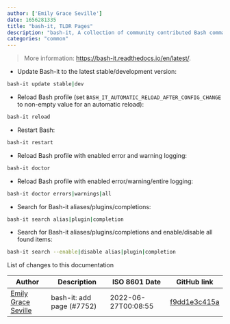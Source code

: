 ```yaml
---
author: ['Emily Grace Seville']
date: 1656281335
title: "bash-it, TLDR Pages"
description: "bash-it, A collection of community contributed Bash commands and scripts for Bash 3.2+."
categories: "common"
---
```

> More information: <https://bash-it.readthedocs.io/en/latest/>.

- Update Bash-it to the latest stable/development version:

```bash
bash-it update stable|dev
```

- Reload Bash profile (set `BASH_IT_AUTOMATIC_RELOAD_AFTER_CONFIG_CHANGE` to non-empty value for an automatic reload):

```bash
bash-it reload
```

- Restart Bash:

```bash
bash-it restart
```

- Reload Bash profile with enabled error and warning logging:

```bash
bash-it doctor
```

- Reload Bash profile with enabled error/warning/entire logging:

```bash
bash-it doctor errors|warnings|all
```

- Search for Bash-it aliases/plugins/completions:

```bash
bash-it search alias|plugin|completion
```

- Search for Bash-it aliases/plugins/completions and enable/disable all found items:

```bash
bash-it search --enable|disable alias|plugin|completion
```
List of changes to this documentation


Author | Description | ISO 8601 Date | GitHub link
------|-----|-----|-----
[Emily Grace Seville](mailto:emilyseville7cf@gmail.com) | bash-it: add page (#7752) | 2022-06-27T00:08:55 | [f9dd1e3c415a](https://github.com/tldr-pages/tldr/commit/f9dd1e3c415a5ccd11f30e1b812ec715427db5d8)

